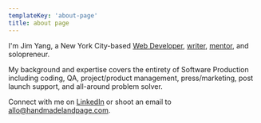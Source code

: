 ```yaml
---
templateKey: 'about-page'
title: about page
---
```


I'm Jim Yang, a New York City-based [Web Developer](/web-dev), [writer](/doing/2018-10-10-writing-for-hands-press/), [mentor](/doing/2018-10-13-mentoring-with-kembly/), and solopreneur.

My background and expertise covers the entirety of Software Production including coding, QA, project/product management, press/marketing, post launch support, and all-around problem solver.

Connect with me on [LinkedIn](https://www.linkedin.com/in/jimyyang) or shoot an email to <allo@handmadelandpage.com>.

